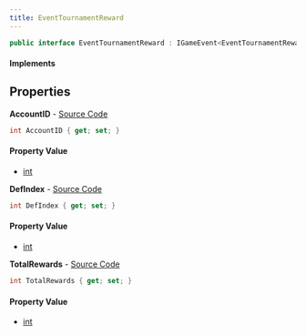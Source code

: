 ```yaml
---
title: EventTournamentReward
---
```


```csharp
public interface EventTournamentReward : IGameEvent<EventTournamentReward>
```

#### Implements

## Properties

**AccountID** - [Source Code](https://github.com/swiftly-solution/swiftlys2/blob/main/managed/src/SwiftlyS2.Generated/GameEvents/Interfaces/EventTournamentReward.cs#L31)

```csharp
int AccountID { get; set; }
```

#### Property Value

- [int](https://learn.microsoft.com/dotnet/api/system.int32)

**DefIndex** - [Source Code](https://github.com/swiftly-solution/swiftlys2/blob/main/managed/src/SwiftlyS2.Generated/GameEvents/Interfaces/EventTournamentReward.cs#L21)

```csharp
int DefIndex { get; set; }
```

#### Property Value

- [int](https://learn.microsoft.com/dotnet/api/system.int32)

**TotalRewards** - [Source Code](https://github.com/swiftly-solution/swiftlys2/blob/main/managed/src/SwiftlyS2.Generated/GameEvents/Interfaces/EventTournamentReward.cs#L26)

```csharp
int TotalRewards { get; set; }
```

#### Property Value

- [int](https://learn.microsoft.com/dotnet/api/system.int32)

